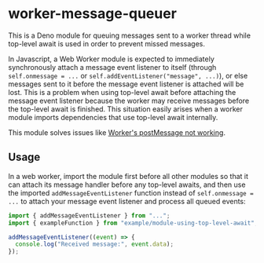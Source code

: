 # worker-message-queuer

This is a Deno module for queuing messages sent to a worker thread while
top-level await is used in order to prevent missed messages.

In Javascript, a Web Worker module is expected to immediately synchronously
attach a message event listener to itself (through `self.onmessage = ...` or
`self.addEventListener("message", ...)`), or else messages sent to it before the
message event listener is attached will be lost. This is a problem when using
top-level await before attaching the message event listener because the worker
may receive messages before the top-level await is finished. This situation
easily arises when a worker module imports dependencies that use top-level await
internally.

This module solves issues like
[Worker's postMessage not working](https://github.com/denoland/deno/issues/14098).

## Usage

In a web worker, import the module first before all other modules so that it can
attach its message handler before any top-level awaits, and then use the
imported `addMessageEventListener` function instead of `self.onmessage = ...` to
attach your message event listener and process all queued events:

```ts
import { addMessageEventListener } from "...";
import { exampleFunction } from "example/module-using-top-level-await";

addMessageEventListener((event) => {
  console.log("Received message:", event.data);
});
```
